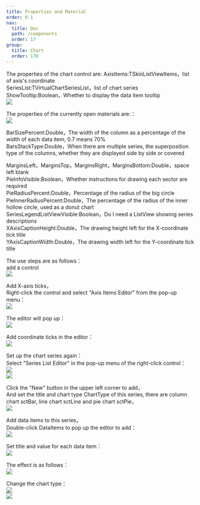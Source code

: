 ```yaml
---
title: Properties and Material
order: 0.1
nav:
  title: Doc
  path: /components
  order: 17
group:
  title: Chart
  order: 170
---
```


The properties of the chart control are:
AxisItems:TSkinListViewItems，list of axis's coordinate  
SeriesList:TVirtualChartSeriesList，list of chart series  
ShowTooltip:Boolean，Whether to display the data item tooltip  
![](http://www.orangeui.cn:8080/wordpress/wp-content/uploads/2022/10/word-image-14.png)

The properties of the currently open materials are:：  
![](http://www.orangeui.cn:8080/wordpress/wp-content/uploads/2022/10/word-image-15.png)

BarSizePercent:Double，The width of the column as a percentage of the width of each data item, 0.7 means 70%  
BarsStackType:Double，When there are multiple series, the superposition type of the columns, whether they are displayed side by side or covered

MarginsLeft，MarginsTop，MarginsRight，MarginsBottom:Double，space left blank  
PieInfoVisible:Boolean，Whether instructions for drawing each sector are required  
PieRadiusPercent:Double，Percentage of the radius of the big circle  
PieInnerRadiusPercent:Double，The percentage of the radius of the inner hollow circle, used as a donut chart  
SeriesLegendListViewVisible:Boolean，Do I need a ListView showing series descriptions  
XAxisCaptionHeight:Double，The drawing height left for the X-coordinate tick title  
YAxisCaptionWidth:Double，The drawing width left for the Y-coordinate tick title

The use steps are as follows：  
add a control  
![](http://www.orangeui.cn:8080/wordpress/wp-content/uploads/2022/10/word-image-16.png)

Add X-axis ticks，  
Right-click the control and select "Axis Items Editor" from the pop-up menu：  
![](http://www.orangeui.cn:8080/wordpress/wp-content/uploads/2022/10/word-image-17.png)

The editor will pop up：  
![](http://www.orangeui.cn:8080/wordpress/wp-content/uploads/2022/10/word-image-18.png)

Add coordinate ticks in the editor：  
![](http://www.orangeui.cn:8080/wordpress/wp-content/uploads/2022/10/word-image-19.png)

Set up the chart series again：  
Select "Series List Editor" in the pop-up menu of the right-click control：  
![](http://www.orangeui.cn:8080/wordpress/wp-content/uploads/2022/10/word-image-20.png)  
![](http://www.orangeui.cn:8080/wordpress/wp-content/uploads/2022/10/word-image-21.png)

Click the "New" button in the upper left corner to add，  
And set the title and chart type ChartType of this series, there are column chart sctBar, line chart sctLine and pie chart sctPie，  
![](http://www.orangeui.cn:8080/wordpress/wp-content/uploads/2022/10/word-image-22.png)

Add data items to this series，  
Double-click DataItems to pop up the editor to add：  
![](http://www.orangeui.cn:8080/wordpress/wp-content/uploads/2022/10/word-image-23.png)

Set title and value for each data item：  
![](http://www.orangeui.cn:8080/wordpress/wp-content/uploads/2022/10/word-image-24.png)

The effect is as follows：  
![](http://www.orangeui.cn:8080/wordpress/wp-content/uploads/2022/10/word-image-25.png)

Change the chart type：  
![](http://www.orangeui.cn:8080/wordpress/wp-content/uploads/2022/10/word-image-26.png)  
![](http://www.orangeui.cn:8080/wordpress/wp-content/uploads/2022/10/word-image-27.png)
